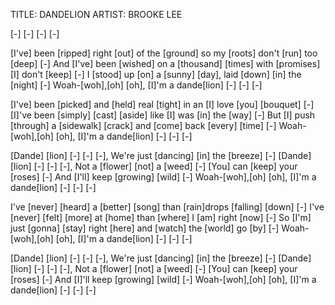 TITLE: DANDELION
ARTIST: BROOKE LEE

[-] [-] [-] [-]

[I've] been [ripped] right [out] of the [ground] 
so my [roots] don't [run] too [deep] [-]
And [I've] been [wished] on a [thousand] [times] 
with [promises] [I] don't [keep] [-]
I [stood] up [on] a [sunny] [day], 
laid [down] [in] the [night] [-]
Woah-[woh],[oh] [oh], 
[I]'m a dande[lion] [-] [-] [-]

[I've] been [picked] and [held] real [tight] 
in an [I] love [you] [bouquet] [-]
[I]'ve been [simply] [cast] [aside] 
like [I] was [in] the [way] [-]
But [I] push [through] a [sidewalk] [crack] 
and [come] back [every] [time] [-]
Woah-[woh],[oh] [oh], 
[I]'m a dande[lion] [-] [-] [-]

[Dande] [lion] [-] [-] [-], 
We're just [dancing] [in] the [breeze] [-]
[Dande] [lion] [-] [-] [-], 
Not a [flower] [not] a [weed] [-]
[You] can [keep] your [roses] [-] 
And [I'll] keep [growing] [wild] [-]
Woah-[woh],[oh] [oh], 
[I]'m a dande[lion] [-] [-] [-]

I've [never] [heard] a [bettеr] [song] 
than [rain]drops [falling] [down] [-]
I've [never] [fеlt] [more] at [home] 
than [where] I [am] right [now] [-]
So [I'm] just [gonna] [stay] right [here] 
and [watch] the [world] go [by] [-]
Woah-[woh],[oh] [oh], 
[I]'m a dande[lion] [-] [-] [-]

[Dande] [lion] [-] [-] [-], 
We're just [dancing] [in] the [breeze] [-]
[Dande] [lion] [-] [-] [-], 
Not a [flower] [not] a [weed] [-]
[You] can [keep] your [roses] [-] 
And [I]'ll keep [growing] [wild] [-]
Woah-[woh],[oh] [oh], 
[I]'m a dande[lion] [-] [-] [-]